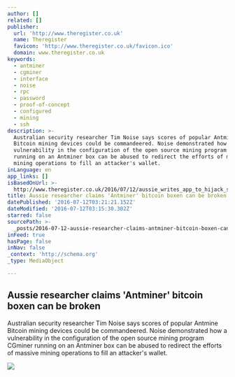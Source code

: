 ```yaml
---
author: []
related: []
publisher:
  url: 'http://www.theregister.co.uk'
  name: Theregister
  favicon: 'http://www.theregister.co.uk/favicon.ico'
  domain: www.theregister.co.uk
keywords:
  - antminer
  - cgminer
  - interface
  - noise
  - rpc
  - password
  - proof-of-concept
  - configured
  - mining
  - ssh
description: >-
  Australian security researcher Tim Noise says scores of popular Antmine
  Bitcoin mining devices could be commandeered. Noise demonstrated how a
  vulnerability in the configuration of the open source mining program CGminer
  running on an Antminer box can be abused to redirect the efforts of massive
  mining operations to fill an attacker's wallet.
inLanguage: en
app_links: []
isBasedOnUrl: >-
  http://www.theregister.co.uk/2016/07/12/aussie_writes_app_to_hijack_scores_of_pricey_antmine_bitcoin_miners/
title: Aussie researcher claims 'Antminer' bitcoin boxen can be broken
datePublished: '2016-07-12T03:21:21.152Z'
dateModified: '2016-07-12T03:15:30.302Z'
starred: false
sourcePath: >-
  _posts/2016-07-12-aussie-researcher-claims-antminer-bitcoin-boxen-can-be-bro.md
inFeed: true
hasPage: false
inNav: false
_context: 'http://schema.org'
_type: MediaObject

---
```

<article style=""><h1>Aussie researcher claims 'Antminer' bitcoin boxen can be broken</h1><p>Australian security researcher Tim Noise says scores of popular Antmine Bitcoin mining devices could be commandeered. Noise demonstrated how a vulnerability in the configuration of the open source mining program CGminer running on an Antminer box can be abused to redirect the efforts of massive mining operations to fill an attacker's wallet.</p><img src="https://regmedia.co.uk/2016/07/12/antman_983457854.jpg?x=1200&amp;y=794" /></article>